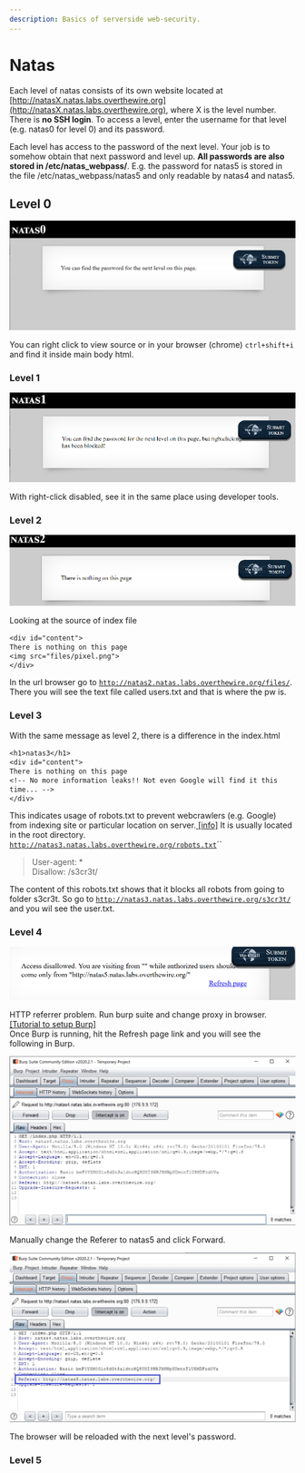 ```yaml
---
description: Basics of serverside web-security.
---
```


# Natas

Each level of natas consists of its own website located at [http://natasX.natas.labs.overthewire.org](http://natasX.natas.labs.overthewire.org), where X is the level number. There is **no SSH login**. To access a level, enter the username for that level \(e.g. natas0 for level 0\) and its password.

Each level has access to the password of the next level. Your job is to somehow obtain that next password and level up. **All passwords are also stored in /etc/natas\_webpass/**. E.g. the password for natas5 is stored in the file /etc/natas\_webpass/natas5 and only readable by natas4 and natas5.

## Level 0

![](../../.gitbook/assets/01%20%281%29.png)

You can right click to view source or in your browser \(chrome\) `ctrl+shift+i` and find it inside main body html.

### Level 1

![](../../.gitbook/assets/n1.png)

With right-click disabled, see it in the same place using developer tools.

### Level 2

![](../../.gitbook/assets/n2.png)

Looking at the source of index file

```http
<div id="content">
There is nothing on this page
<img src="files/pixel.png">
</div>
```

In the url browser go to [`http://natas2.natas.labs.overthewire.org/files/`](http://natas2.natas.labs.overthewire.org/files/). There you will see the text file called users.txt and that is where the pw is.

### Level 3

With the same message as level 2, there is a difference in the index.html

```http
<h1>natas3</h1>
<div id="content">
There is nothing on this page
<!-- No more information leaks!! Not even Google will find it this time... -->
</div>
```

This indicates usage of robots.txt to prevent webcrawlers \(e.g. Google\) from indexing site or particular location on server.[ \[info\]](https://www.robotstxt.org/) It is usually located in the root directory. [`http://natas3.natas.labs.overthewire.org/robots.txt`](http://natas3.natas.labs.overthewire.org/robots.txt)\`\`

> User-agent: \*   
> Disallow: /s3cr3t/

The content of this robots.txt shows that it blocks all robots from going to folder s3cr3t. So go to [`http://natas3.natas.labs.overthewire.org/s3cr3t/`](http://natas3.natas.labs.overthewire.org/s3cr3t/) and you wil see the user.txt.

### Level 4

![](../../.gitbook/assets/n4%20%282%29.png)

HTTP referrer problem. Run burp suite and change proxy in browser. [\[Tutorial to setup Burp\]](../../tools-setup/burp-suite.md)  
Once Burp is running, hit the Refresh page link and you will see the following in Burp.

![](../../.gitbook/assets/n4%20%281%29.png)

Manually change the Referer to natas5 and click Forward.

![](../../.gitbook/assets/n41.png)

The browser will be reloaded with the next level's password.

### Level 5



